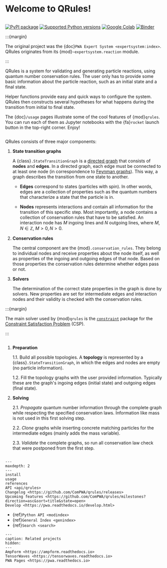 # Welcome to QRules!

```{title} Welcome

```

[![PyPI package](https://badge.fury.io/py/qrules.svg)](https://pypi.org/project/qrules)
[![Supported Python versions](https://img.shields.io/pypi/pyversions/qrules)](https://pypi.org/project/qrules)
[![Google Colab](https://colab.research.google.com/assets/colab-badge.svg)](https://colab.research.google.com/github/ComPWA/qrules/blob/stable)
[![Binder](https://static.mybinder.org/badge_logo.svg)](https://mybinder.org/v2/gh/ComPWA/qrules/stable?filepath=docs/usage)

:::{margin}

The original project was the {doc}`PWA Expert System <expertsystem:index>`.
QRules originates from its {mod}`~expertsystem.reaction` module.

:::

QRules is a system for validating and generating particle reactions, using
quantum number conservation rules. The user only has to provide some basic
information about the particle reaction, such as an initial state and a final
state.

Helper functions provide easy and quick ways to configure the system. QRules
then constructs several hypotheses for what happens during the transition from
initial to final state.

The {doc}`/usage` pages illustrate some of the cool features of {mod}`qrules`.
You can run each of them as Jupyter notebooks with the {fa}`rocket` launch
button in the top-right corner. Enjoy!

```{rubric} Internal design

```

QRules consists of three major components:

1. **State transition graphs**

   A {class}`.StateTransitionGraph` is a
   [directed graph](https://en.wikipedia.org/wiki/Directed_graph) that consists
   of **nodes** and **edges**. In a directed graph, each edge must be connected
   to at least one node (in correspondence to
   [Feynman graphs](https://en.wikipedia.org/wiki/Feynman_diagram)). This way,
   a graph describes the transition from one state to another.

   - **Edges** correspond to states (particles with spin). In other words,
     edges are a collection of properties such as the quantum numbers that
     characterize a state that the particle is in.

   - **Nodes** represents interactions and contain all information for the
     transition of this specific step. Most importantly, a node contains a
     collection of conservation rules that have to be satisfied. An interaction
     node has $M$ ingoing lines and $N$ outgoing lines, where
     $M,N \in \mathbb{Z}$, $M > 0, N > 0$.

2. **Conservation rules**

   The central component are the {mod}`.conservation_rules`. They belong to
   individual nodes and receive properties about the node itself, as well as
   properties of the ingoing and outgoing edges of that node. Based on those
   properties the conservation rules determine whether edges pass or not.

3. **Solvers**

   The determination of the correct state properties in the graph is done by
   solvers. New properties are set for intermediate edges and interaction nodes
   and their validity is checked with the conservation rules.

:::{margin}

The main solver used by {mod}`qrules` is the
[`constraint`](https://labix.org/doc/constraint) package for the
[Constraint Satisfaction Problem](https://en.wikipedia.org/wiki/Constraint_satisfaction_problem)
(CSP).

:::

```{rubric} QRules workflow

```

1. **Preparation**

   1.1. Build all possible topologies. A **topology** is represented by a
   {class}`.StateTransitionGraph`, in which the edges and nodes are empty (no
   particle information).

   1.2. Fill the topology graphs with the user provided information. Typically
   these are the graph's ingoing edges (initial state) and outgoing edges
   (final state).

2. **Solving**

   2.1. _Propagate_ quantum number information through the complete graph while
   respecting the specified conservation laws. Information like mass is not
   used in this first solving step.

   2.2. _Clone_ graphs while inserting concrete matching particles for the
   intermediate edges (mainly adds the mass variable).

   2.3. _Validate_ the complete graphs, so run all conservation law check that
   were postponed from the first step.

```{rubric} Table of Contents

```

```{toctree}
---
maxdepth: 2
---
install
usage
references
API <api/qrules>
Changelog <https://github.com/ComPWA/qrules/releases>
Upcoming features <https://github.com/ComPWA/qrules/milestones?direction=asc&sort=title&state=open>
Develop <https://pwa.readthedocs.io/develop.html>
```

- {ref}`Python API <modindex>`
- {ref}`General Index <genindex>`
- {ref}`Search <search>`

```{toctree}
---
caption: Related projects
hidden:
---
AmpForm <https://ampform.readthedocs.io>
TensorWaves <https://tensorwaves.readthedocs.io>
PWA Pages <https://pwa.readthedocs.io>
```
